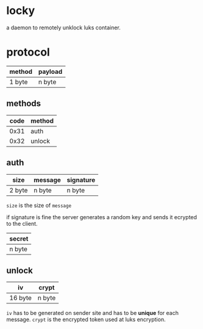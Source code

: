 # locky

a daemon to remotely unklock luks container.

# protocol

| method | payload |
| ------ | ------- |
| 1 byte | n byte  |

## methods

| code | method |
| ---- | ------ |
| 0x31 | auth   |
| 0x32 | unlock |

## auth

| size   | message | signature |
| ------ | ------- | --------- |
| 2 byte | n byte  | n byte    |

`size` is the size of `message`

if signature is fine the server generates a random key and sends it ecrypted to the client.

| secret |
| ------ |
| n byte |

## unlock

| iv      | crypt  |
| ------- | ------ |
| 16 byte | n byte |

`iv` has to be generated on sender site and has to be **unique** for each message.
`crypt` is the encrypted token used at luks encryption.
